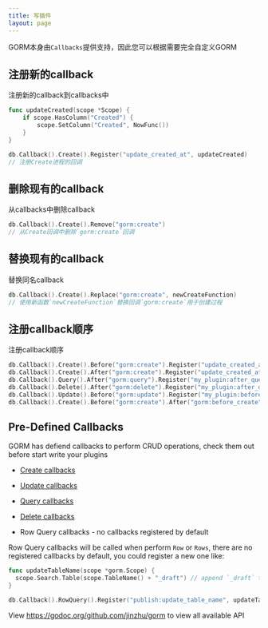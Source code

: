 ```yaml
---
title: 写插件
layout: page
---
```

GORM本身由`Callbacks`提供支持，因此您可以根据需要完全自定义GORM

## 注册新的callback

注册新的callback到callbacks中

```go
func updateCreated(scope *Scope) {
    if scope.HasColumn("Created") {
        scope.SetColumn("Created", NowFunc())
    }
}

db.Callback().Create().Register("update_created_at", updateCreated)
// 注册Create进程的回调
```

## 删除现有的callback

从callbacks中删除callback

```go
db.Callback().Create().Remove("gorm:create")
// 从Create回调中删除`gorm:create`回调
```

## 替换现有的callback

替换同名callback

```go
db.Callback().Create().Replace("gorm:create", newCreateFunction)
// 使用新函数`newCreateFunction`替换回调`gorm:create`用于创建过程
```

## 注册callback顺序

注册callback顺序

```go
db.Callback().Create().Before("gorm:create").Register("update_created_at", updateCreated)
db.Callback().Create().After("gorm:create").Register("update_created_at", updateCreated)
db.Callback().Query().After("gorm:query").Register("my_plugin:after_query", afterQuery)
db.Callback().Delete().After("gorm:delete").Register("my_plugin:after_delete", afterDelete)
db.Callback().Update().Before("gorm:update").Register("my_plugin:before_update", beforeUpdate)
db.Callback().Create().Before("gorm:create").After("gorm:before_create").Register("my_plugin:before_create", beforeCreate)
```

## Pre-Defined Callbacks

GORM has defiend callbacks to perform CRUD operations, check them out before start write your plugins

- [Create callbacks](https://github.com/jinzhu/gorm/blob/master/callback_create.go)

- [Update callbacks](https://github.com/jinzhu/gorm/blob/master/callback_update.go)

- [Query callbacks](https://github.com/jinzhu/gorm/blob/master/callback_query.go)

- [Delete callbacks](https://github.com/jinzhu/gorm/blob/master/callback_delete.go)

- Row Query callbacks - no callbacks registered by default

Row Query callbacks will be called when perform `Row` or `Rows`, there are no registered callbacks by default, you could register a new one like:

```go
func updateTableName(scope *gorm.Scope) {
  scope.Search.Table(scope.TableName() + "_draft") // append `_draft` to table name
}

db.Callback().RowQuery().Register("publish:update_table_name", updateTableName)
```

View <https://godoc.org/github.com/jinzhu/gorm> to view all available API